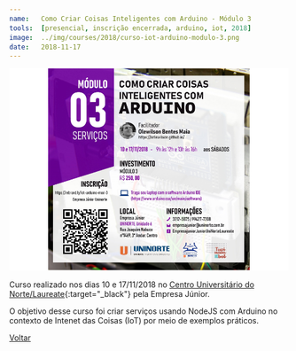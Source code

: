 ```yaml
---
name:  	Como Criar Coisas Inteligentes com Arduino - Módulo 3
tools: 	[presencial, inscrição encerrada, arduino, iot, 2018]
image: 	../img/courses/2018/curso-iot-arduino-modulo-3.png
date: 	2018-11-17
---
```


![](../img/courses/2018/curso-iot-arduino-modulo-3.png)

Curso realizado nos dias 10 e 17/11/2018 no [Centro Universitário do Norte/Laureate][uninorte-laureate]{:target="_black"} pela Empresa Júnior.

O objetivo desse curso foi criar serviços usando NodeJS com Arduino no contexto de Intenet das Coisas (IoT) por meio de exemplos práticos.

[uninorte-laureate]: https://www.uninorte.com.br/

<p class="text-center">
	<a class="btn btn-outline-primary mt-1" href="{{ site.baseurl }}/courses/">Voltar</a>
</p>

